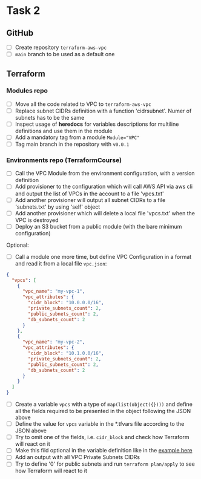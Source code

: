 # Task 2

## GitHub

- [ ] Create repository `terraform-aws-vpc`
- [ ] `main` branch to be used as a default one

## Terraform

### Modules repo

- [ ] Move all the code related to VPC to `terraform-aws-vpc`
- [ ] Replace subnet CIDRs definition with a function 'cidrsubnet'. Numer of subnets has to be the same
- [ ] Inspect usage of **heredocs** for variables descriptions for multiline definitions and use them in the module
- [ ] Add a mandatory tag from a module `Module="VPC"`
- [ ] Tag main branch in the repository with `v0.0.1`

### Environments repo (TerraformCourse)

- [ ] Call the VPC Module from the environment configuration, with a version definition
- [ ] Add provisioner to the configuration which will call AWS API via aws cli and output the list of VPCs in the account to a file 'vpcs.txt'
- [ ] Add another provisioner will output all subnet CIDRs to a file 'subnets.txt' by using 'self' object
- [ ] Add another provisioner which will delete a local file 'vpcs.txt' when the VPC is destroyed
- [ ] Deploy an S3 bucket from a public module (with the bare minimum configuration)

Optional:

- [ ] Call a module one more time, but define VPC Configuration in a format and read it from a local file `vpc.json`:

```json
{
  "vpcs": [
    {
      "vpc_name": "my-vpc-1",
      "vpc_attributes": {
        "cidr_block": "10.0.0.0/16",
        "private_subnets_count": 2,
        "public_subnets_count": 2,
        "db_subnets_count": 2
      }
    },
    {
      "vpc_name": "my-vpc-2",
      "vpc_attributes": {
        "cidr_block": "10.1.0.0/16",
        "private_subnets_count": 2,
        "public_subnets_count": 2,
        "db_subnets_count": 2
      }
    }
  ]
}
```

- [ ] Create a variable `vpcs` with a type of `map(list(object({})))` and define all the fields required to be presented in the object following the JSON above
- [ ] Define the value for `vpcs` variable in the *.tfvars file according to the JSON above
- [ ] Try to omit one of the fields, i.e. `cidr_block` and check how Terraform will react on it
- [ ] Make this fild optional in the variable definition like in the [example here](https://spacelift.io/blog/terraform-optional-variable)
- [ ] Add an output with all VPC Private Subnets CIDRs
- [ ] Try to define '0' for public subnets and run `terraform plan/apply` to see how Terraform will react to it